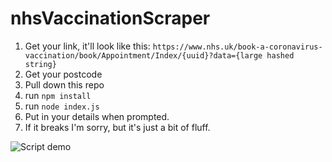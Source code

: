 # nhsVaccinationScraper

1. Get your link, it'll look like this: `https://www.nhs.uk/book-a-coronavirus-vaccination/book/Appointment/Index/{uuid}?data={large hashed string}`
2. Get your postcode
3. Pull down this repo
4. run `npm install`
5. run `node index.js`
6. Put in your details when prompted. 
7. If it breaks I'm sorry, but it's just a bit of fluff.

![Script demo](https://user-images.githubusercontent.com/29278616/121713766-1854fd80-cad5-11eb-9000-71e44d0399e6.gif)
